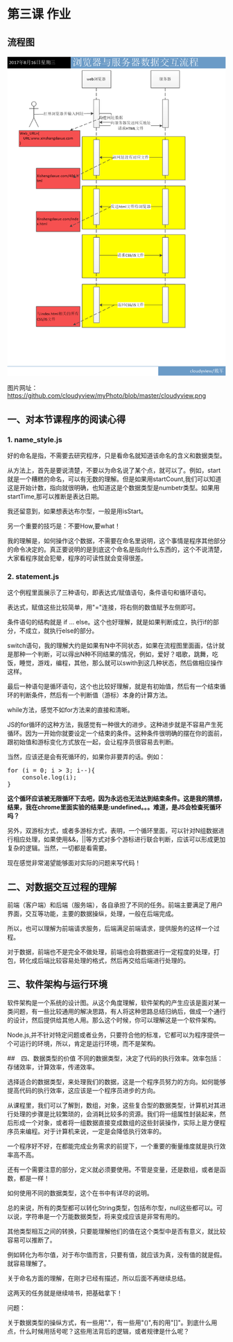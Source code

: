 # 第三课 作业

## 流程图
![浏览器与服务器交互过程的流程图](https://github.com/cloudyview/myPhoto/blob/master/cloudyview.png)

图片网址：https://github.com/cloudyview/myPhoto/blob/master/cloudyview.png

## 一、对本节课程序的阅读心得

### 1. name_style.js

好的命名是指，不需要去研究程序，只是看命名就知道该命名的含义和数据类型。

从方法上，首先是要说清楚，不要以为命名说了某个点，就可以了。例如，start就是一个糟糕的命名，可以有无数的理解。但是如果用startCount,我们可以知道这是开始计数，指向就很明确，也知道这是个数据类型是numbetr类型。如果用startTime,那可以推断是表达日期。

我还留意到，如果想表达布尔型，一般是用isStart。

另一个重要的技巧是：不要How,要what！

我的理解是，如何操作这个数据，不需要在命名里说明，这个事情是程序其他部分的命令决定的。真正要说明的是到底这个命名是指向什么东西的，这个不说清楚，大家看程序就会犯晕，程序的可读性就会变得很差。

### 2. statement.js

这个例程里面展示了三种语句，即表达式/赋值语句，条件语句和循环语句。

表达式，赋值这些比较简单，用"="连接，将右侧的数值赋予左侧即可。

条件语句的结构就是 if ... else。这个也好理解，就是如果判断成立，执行if的部分，不成立，就执行else的部分。

switch语句，我的理解大约是如果有N中不同状态，如果在流程图里面画，估计就是那种一个判断，可以得出N种不同结果的情况，例如，爱好？唱歌，跳舞，吃饭，睡觉，游戏，编程，其他，那么就可以swith到这几种状态，然后做相应操作这样。

最后一种语句是循环语句，这个也比较好理解，就是有初始值，然后有一个结束循环的判断条件，然后有一个判断值（游标）本身的计算方法。

while方法，感觉不如for方法来的直接和清晰。

JS的for循环的这种方法，我感觉有一种很大的进步。这种进步就是不容易产生死循环。因为一开始你就要设定一个结束的条件。这种条件很明确的摆在你的面前，跟初始值和游标变化方式放在一起，会让程序员很容易去判断。

当然，应该还是会有死循环的，如果你非要弄的话。例如：
<pre>for (i = 0; i > 3; i--){
    console.log(i);
}
</pre>

**这个循环应该被无限循环下去吧，因为永远也无法达到结束条件。这是我的猜想，结果，我在chrome里面实验的结果是:undefined。。。难道，是JS会检查死循环吗？**

另外，双游标方式，或者多游标方式，表明，一个循环里面，可以针对N组数据进行相应处理，如果使用&&，||等方式对多个游标进行联合判断，应该可以形成更加复杂的逻辑。当然，一切都是看需要。

现在感觉非常渴望能够面对实际的问题来写代码！

## 二、对数据交互过程的理解

前端（客户端）和后端（服务端），各自承担了不同的任务。前端主要满足了用户界面，交互等功能，主要的数据操纵，处理，一般在后端完成。

所以，也可以理解为前端请求服务，后端满足前端请求，提供服务的这样一个过程。

对于数据，前端也不是完全不做处理，前端也会将数据进行一定程度的处理，打包，转化成后端比较容易处理的格式，然后再交给后端进行处理的。

## 三、软件架构与运行环境

软件架构是一个系统的设计图。从这个角度理解，软件架构的产生应该是面对某一类问题，有一些比较通用的解决思路，有人将这种思路总结归纳后，做成一个通行的设计，然后提供给其他人用。那么这个时候，你可以理解这是一个软件架构。

Node.js,并不针对特定问题或者业务，只要符合他的标准，它都可以为程序提供一个可运行的环境，所以，肯定是运行环境，而不是架构。

##　四、数据类型的价值
不同的数据类型，决定了代码的执行效率。效率包括：存储效率，计算效率，传递效率。

选择适合的数据类型，来处理我们的数据，这是一个程序员努力的方向。如何能够提高代码的执行效率，这应该是一个程序员进步的方向。

从课程里，我们可以了解到，数组，对象，这些复合型的数据类型，计算机对其进行处理的步骤是比较繁琐的，会消耗比较多的资源。我们将一组属性封装起来，然后形成一个对象，或者将一组数据直接变成数组的这些封装操作，实际上是方便程序员来编程。对于计算机来说，一定是会降低执行效率的。

一个程序好不好，在都能完成业务需求的前提下，一个重要的衡量维度就是执行效率高不高。

还有一个需要注意的部分，定义就必须要使用。不管是变量，还是数组，或者是函数，都是一样！

如何使用不同的数据类型，这个在书中有详尽的说明。

总的来说，所有的类型都可以转化String类型，包括布尔型，null这些都可以。可以说，字符串是一个万能数据类型，将来变成应该是非常有用的。

其他类型相互之间的转换，只要能理解他们的值在这个类型中是否有意义，就比较容易可以推断了。

例如转化为布尔值，对于布尔值而言，只要有值，就应该为真，没有值的就是假。就容易理解了。

关于命名方面的理解，在刚才已经有描述，所以后面不再继续总结。

这两天的任务就是继续啃书，把基础拿下！

问题：

关于数据类型的操纵方式，有一些用"."，有一些用"()",有的用"[]"。到底什么用点，什么时候用括号呢？这些用法背后的逻辑，或者规律是什么呢？
